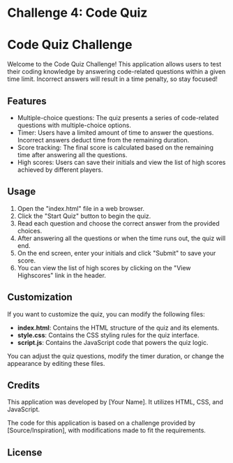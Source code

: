 # Challenge 4: Code Quiz

# Code Quiz Challenge

Welcome to the Code Quiz Challenge! This application allows users to test their coding knowledge by answering code-related questions within a given time limit. Incorrect answers will result in a time penalty, so stay focused!

## Features

- Multiple-choice questions: The quiz presents a series of code-related questions with multiple-choice options.
- Timer: Users have a limited amount of time to answer the questions. Incorrect answers deduct time from the remaining duration.
- Score tracking: The final score is calculated based on the remaining time after answering all the questions.
- High scores: Users can save their initials and view the list of high scores achieved by different players.

## Usage

1. Open the "index.html" file in a web browser.
2. Click the "Start Quiz" button to begin the quiz.
3. Read each question and choose the correct answer from the provided choices.
4. After answering all the questions or when the time runs out, the quiz will end.
5. On the end screen, enter your initials and click "Submit" to save your score.
6. You can view the list of high scores by clicking on the "View Highscores" link in the header.

## Customization

If you want to customize the quiz, you can modify the following files:

- **index.html**: Contains the HTML structure of the quiz and its elements.
- **style.css**: Contains the CSS styling rules for the quiz interface.
- **script.js**: Contains the JavaScript code that powers the quiz logic.

You can adjust the quiz questions, modify the timer duration, or change the appearance by editing these files.

## Credits

This application was developed by [Your Name]. It utilizes HTML, CSS, and JavaScript.

The code for this application is based on a challenge provided by [Source/Inspiration], with modifications made to fit the requirements.

## License
